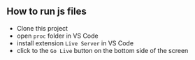 ## How to run js files

- Clone this project
- open `proc` folder in VS Code
- install extension `Live Server` in VS Code
- click to the `Go Live` button on the bottom side of the screen